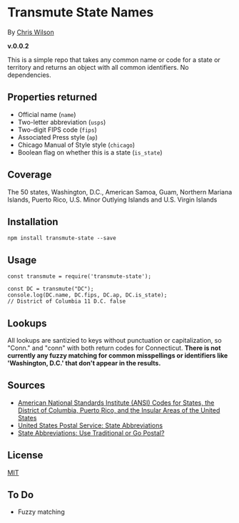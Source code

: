 # Transmute State Names

By [Chris Wilson](http://github.com/wilson428)

**v.0.0.2**

This is a simple repo that takes any common name or code for a state or territory and returns an object with all common identifiers. No dependencies.

## Properties returned

+ Official name (`name`)
+ Two-letter abbreviation (`usps`)
+ Two-digit FIPS code (`fips`)
+ Associated Press style (`ap`)
+ Chicago Manual of Style style (`chicago`)
+ Boolean flag on whether this is a state (`is_state`)

## Coverage

The 50 states, Washington, D.C., American Samoa, Guam, Northern Mariana Islands, Puerto Rico, U.S. Minor Outlying Islands and U.S. Virgin Islands

## Installation

	npm install transmute-state --save

## Usage

	const transmute = require('transmute-state');

	const DC = transmute("DC");
	console.log(DC.name, DC.fips, DC.ap, DC.is_state);
	// District of Columbia 11 D.C. false

## Lookups

All lookups are santizied to keys without punctuation or capitalization, so "Conn." and "conn" with both return codes for Connecticut. **There is not currently any fuzzy matching for common misspellings or identifiers like 'Washington, D.C.' that don't appear in the results.**

## Sources

+ [American National Standards Institute (ANSI) Codes for States, the District of Columbia, Puerto Rico, and the Insular Areas of the United States](https://www.census.gov/geo/reference/ansi_statetables.html)
+ [United States Postal Service: State Abbreviations](http://about.usps.com/who-we-are/postal-history/state-abbreviations.htm)
+ [State Abbreviations: Use Traditional or Go Postal?](https://apvschicago.com/2011/05/state-abbreviations-use-traditional-or.html)

## License

[MIT](LICENSE.md)

## To Do

+ Fuzzy matching